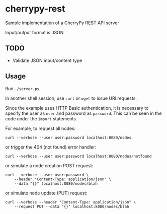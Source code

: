 # cherrypy-rest
Sample implementation of a CherryPy REST API server

Input/output format is JSON

## TODO ##

* Validate JSON input/content type

## Usage ##

Run `./server.py`

In another shell session, use `curl` or `wget` to issue URI requests.

Since the example uses HTTP Basic authentication, it is necessary to
specify the user as `user` and password as `password`. This can be seen
in the code under the `import` statements.

For example, to request all nodes:

    curl --verbose --user user:password localhost:8080/nodes

or trigger the 404 (not found) error handler:

    curl --verbose --user user:password localhost:8080/nodes/notfound

or simulate a node creation POST request:

    curl --verbose --user user:password \
        --header "Content-Type: application/json" \
        --data "{}" localhost:8080/nodes/blah

or simulate node update (PUT) request:

    curl --verbose --header "Content-Type: application/json" \
        --request PUT --data "{}" localhost:8080/nodes/blah
